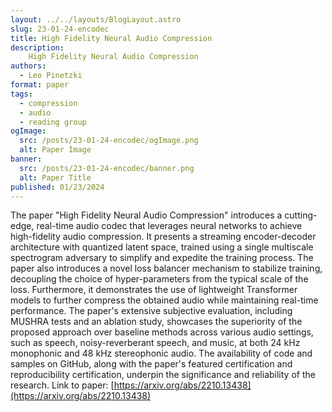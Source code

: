 ```yaml
---
layout: ../../layouts/BlogLayout.astro
slug: 23-01-24-encodec
title: High Fidelity Neural Audio Compression
description: 
    High Fidelity Neural Audio Compression
authors:
  - Leo Pinetzki
format: paper
tags:
  - compression
  - audio
  - reading group
ogImage: 
  src: /posts/23-01-24-encodec/ogImage.png
  alt: Paper Image
banner: 
  src: /posts/23-01-24-encodec/banner.png
  alt: Paper Title
published: 01/23/2024
---
```

The paper "High Fidelity Neural Audio Compression" introduces a cutting-edge, real-time audio codec that leverages neural networks to achieve high-fidelity audio compression. It presents a streaming encoder-decoder architecture with quantized latent space, trained using a single multiscale spectrogram adversary to simplify and expedite the training process. The paper also introduces a novel loss balancer mechanism to stabilize training, decoupling the choice of hyper-parameters from the typical scale of the loss. Furthermore, it demonstrates the use of lightweight Transformer models to further compress the obtained audio while maintaining real-time performance. The paper's extensive subjective evaluation, including MUSHRA tests and an ablation study, showcases the superiority of the proposed approach over baseline methods across various audio settings, such as speech, noisy-reverberant speech, and music, at both 24 kHz monophonic and 48 kHz stereophonic audio. The availability of code and samples on GitHub, along with the paper's featured certification and reproducibility certification, underpin the significance and reliability of the research.
Link to paper: [https://arxiv.org/abs/2210.13438](https://arxiv.org/abs/2210.13438)
